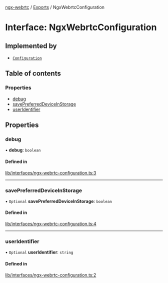[ngx-webrtc](https://github.com/lotterfriends/ngx-webrtc/tree/main/libs/ngx-webrtc/docs/README.md) / [Exports](https://github.com/lotterfriends/ngx-webrtc/tree/main/libs/ngx-webrtc/docs/modules.md) / NgxWebrtcConfiguration

# Interface: NgxWebrtcConfiguration

## Implemented by

- [`Configuration`](https://github.com/lotterfriends/ngx-webrtc/tree/main/libs/ngx-webrtc/docs/classes/Configuration.md)

## Table of contents

### Properties

- [debug](https://github.com/lotterfriends/ngx-webrtc/tree/main/libs/ngx-webrtc/docs/interfaces/NgxWebrtcConfiguration.md#debug)
- [savePreferredDeviceInStorage](https://github.com/lotterfriends/ngx-webrtc/tree/main/libs/ngx-webrtc/docs/interfaces/NgxWebrtcConfiguration.md#savepreferreddeviceinstorage)
- [userIdentifier](https://github.com/lotterfriends/ngx-webrtc/tree/main/libs/ngx-webrtc/docs/interfaces/NgxWebrtcConfiguration.md#useridentifier)

## Properties

### debug

• **debug**: `boolean`

#### Defined in

[lib/interfaces/ngx-webrtc-configuration.ts:3](https://github.com/lotterfriends/video-chat/blob/1e50ece/libs/ngx-webrtc/src/lib/interfaces/ngx-webrtc-configuration.ts#L3)

___

### savePreferredDeviceInStorage

• `Optional` **savePreferredDeviceInStorage**: `boolean`

#### Defined in

[lib/interfaces/ngx-webrtc-configuration.ts:4](https://github.com/lotterfriends/video-chat/blob/1e50ece/libs/ngx-webrtc/src/lib/interfaces/ngx-webrtc-configuration.ts#L4)

___

### userIdentifier

• `Optional` **userIdentifier**: `string`

#### Defined in

[lib/interfaces/ngx-webrtc-configuration.ts:2](https://github.com/lotterfriends/video-chat/blob/1e50ece/libs/ngx-webrtc/src/lib/interfaces/ngx-webrtc-configuration.ts#L2)
